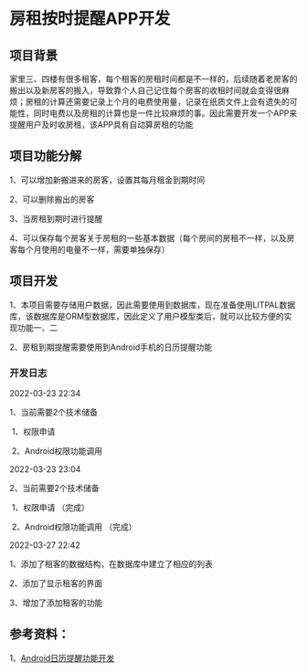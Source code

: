 # 房租按时提醒APP开发

## 项目背景

家里三、四楼有很多租客，每个租客的房租时间都是不一样的，后续随着老房客的搬出以及新房客的搬入，导致靠个人自己记住每个房客的收租时间就会变得很麻烦；房租的计算还需要记录上个月的电费使用量，记录在纸质文件上会有遗失的可能性，同时电费以及房租的计算也是一件比较麻烦的事。因此需要开发一个APP来提醒用户及时收房租，该APP具有自动算房租的功能

## 项目功能分解

1、可以增加新搬进来的房客，设置其每月租金到期时间

2、可以删除搬出的房客

3、当房租到期时进行提醒

4、可以保存每个房客关于房租的一些基本数据（每个房间的房租不一样，以及房客每个月使用的电量不一样，需要单独保存）

## 项目开发

1、本项目需要存储用户数据，因此需要使用到数据库，现在准备使用LITPAL数据库，该数据库是ORM型数据库，因此定义了用户模型类后，就可以比较方便的实现功能一、二

2、房租到期提醒需要使用到Android手机的日历提醒功能





### 开发日志

2022-03-23 22:34

1、当前需要2个技术储备

​      1、权限申请  

​      2、Android权限功能调用

2022-03-23 23:04

2、当前需要2个技术储备

​      1、权限申请   （完成）

​      2、Android权限功能调用 （完成）

2022-03-27 22:42

1、添加了租客的数据结构，在数据库中建立了相应的列表

2、添加了显示租客的界面

3、增加了添加租客的功能

## 参考资料：

1、[Android日历提醒功能开发](https://www.jianshu.com/p/b60cc5e49a19)
